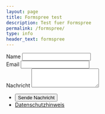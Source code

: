 ```yaml
---
layout: page
title: Formspree test
description: Test fuer Formspree
permalink: /formspree/
type: info
header_text: formspree
---
```

<html>
  <body>
    <form method="POST" action="https://formspree.io/phsg@online.de">
      <div class="field">
        <label for="name">Name</label>
        <input type="text" name="name" id="name" />
      </div>
      <div class="field">
        <label for="email">Email</label>
        <input type="text" name="email" id="email" />
      </div>
      <div class="field">
        <label for="message">Nachricht</label>
        <textarea name="message" id="message" rows="3"></textarea>
      </div>
      <ul class="actions">
        <li><input type="submit" value="Sende Nachricht" /></li>
        <li><a href="/datenschutz#kontaktformular" target="_blank">Datenschutzhinweis</a></li>
      </ul>
    </form>
  </body>
</html>

